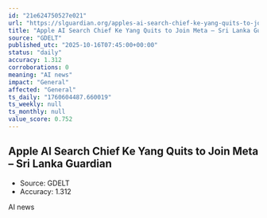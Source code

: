 ```yaml
---
id: "21e624750527e021"
url: "https://slguardian.org/apples-ai-search-chief-ke-yang-quits-to-join-meta/"
title: "Apple AI Search Chief Ke Yang Quits to Join Meta – Sri Lanka Guardian"
source: "GDELT"
published_utc: "2025-10-16T07:45:00+00:00"
status: "daily"
accuracy: 1.312
corroborations: 0
meaning: "AI news"
impact: "General"
affected: "General"
ts_daily: "1760604487.660019"
ts_weekly: null
ts_monthly: null
value_score: 0.752
---
```

## Apple AI Search Chief Ke Yang Quits to Join Meta – Sri Lanka Guardian

- Source: GDELT
- Accuracy: 1.312

AI news

